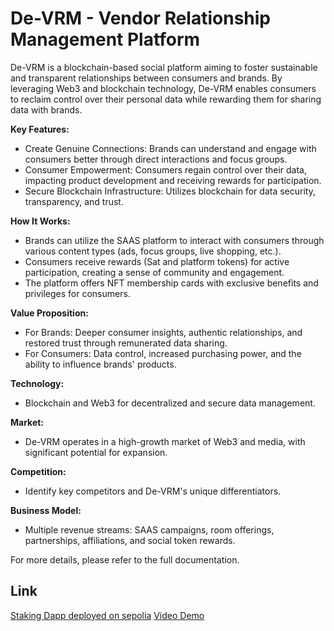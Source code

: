 # De-VRM - Vendor Relationship Management Platform

De-VRM is a blockchain-based social platform aiming to foster sustainable and transparent relationships between consumers and brands. By leveraging Web3 and blockchain technology, De-VRM enables consumers to reclaim control over their personal data while rewarding them for sharing data with brands.

**Key Features:**
- Create Genuine Connections: Brands can understand and engage with consumers better through direct interactions and focus groups.
- Consumer Empowerment: Consumers regain control over their data, impacting product development and receiving rewards for participation.
- Secure Blockchain Infrastructure: Utilizes blockchain for data security, transparency, and trust.

**How It Works:**
- Brands can utilize the SAAS platform to interact with consumers through various content types (ads, focus groups, live shopping, etc.).
- Consumers receive rewards (Sat and platform tokens) for active participation, creating a sense of community and engagement.
- The platform offers NFT membership cards with exclusive benefits and privileges for consumers.

**Value Proposition:**
- For Brands: Deeper consumer insights, authentic relationships, and restored trust through remunerated data sharing.
- For Consumers: Data control, increased purchasing power, and the ability to influence brands' products.

**Technology:**
- Blockchain and Web3 for decentralized and secure data management.

**Market:**
- De-VRM operates in a high-growth market of Web3 and media, with significant potential for expansion.

**Competition:**
- Identify key competitors and De-VRM's unique differentiators.

**Business Model:**
- Multiple revenue streams: SAAS campaigns, room offerings, partnerships, affiliations, and social token rewards.

For more details, please refer to the full documentation.

## Link

[Staking Dapp deployed on sepolia](https://link-url-here.org)
[Video Demo](https://link-url-here.org)

